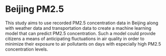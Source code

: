 # Beijing PM2.5

This study aims to use recorded PM2.5 concentration data in Beijing along with weather data and transportation data to create a machine learning model that can predict PM2.5 concentration. Such a model could provide citizens a means of anticipating fluctuations in air quality in order to minimize their exposure to air pollutants on days with especially high PM2.5 concentration levels.
